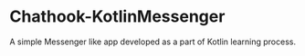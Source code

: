 # Chathook-KotlinMessenger
A simple Messenger like app developed as a part of Kotlin learning process.
